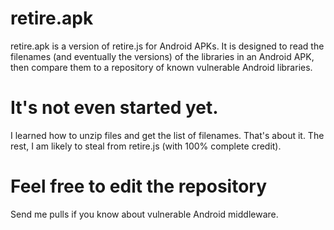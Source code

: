 # retire.apk
retire.apk is a version of retire.js for Android APKs.  It is designed to read the filenames (and eventually the versions) of the libraries in an Android APK, then compare them to a repository of known vulnerable Android libraries.
# It's not even started yet.
I learned how to unzip files and get the list of filenames. That's about it. The rest, I am likely to steal from retire.js (with 100% complete credit).
# Feel free to edit the repository
Send me pulls if you know about vulnerable Android middleware.
